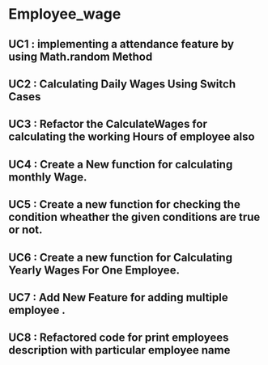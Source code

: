 # Employee_wage

UC1 : implementing a attendance feature by using Math.random Method
----------------------------------------------------------------
UC2 : Calculating Daily Wages Using Switch Cases 
----------------------------------------------------------------
UC3 : Refactor the CalculateWages for calculating the working Hours of employee also 
----------------------------------------------------------------
UC4 : Create a New function for calculating monthly Wage.
----------------------------------------------------------------
UC5 : Create a new function for checking the condition wheather the given conditions are true or not.
----------------------------------------------------------------
UC6 : Create a new function for Calculating Yearly Wages For One Employee.
----------------------------------------------------------------
UC7 : Add New Feature for adding multiple employee .
----------------------------------------------------------------
UC8 : Refactored code for print employees description with particular employee name
----------------------------------------------------------------